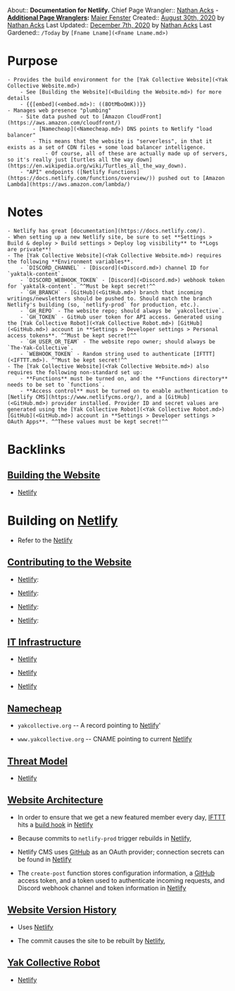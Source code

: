 About:: __Documentation for Netlify.__
Chief Page Wrangler:: [Nathan Acks](<Nathan Acks.md>)
    - **[Additional Page Wranglers](<Additional Page Wranglers.md>):** [Maier Fenster](<Maier Fenster.md>)
Created:: [August 30th, 2020](<August 30th, 2020.md>) by [Nathan Acks](<Nathan Acks.md>)
Last Updated:: [December 7th, 2020](<December 7th, 2020.md>) by [Nathan Acks](<Nathan Acks.md>)
Last Gardened:: `/Today` by `[Fname Lname](<Fname Lname.md>)`
# Purpose
    - Provides the build environment for the [Yak Collective Website](<Yak Collective Website.md>)
        - See [Building the Website](<Building the Website.md>) for more details
        - {{[embed](<embed.md>): ((8OtMboOmK))}}
    - Manages web presence "plumbing"
        - Site data pushed out to [Amazon CloudFront](https://aws.amazon.com/cloudfront/)
            - [Namecheap](<Namecheap.md>) DNS points to Netlify "load balancer"
            - This means that the website is "serverless", in that it exists as a set of CDN files + some load balancer intelligence.
                - Of course, all of these are actually made up of servers, so it's really just [turtles all the way down](https://en.wikipedia.org/wiki/Turtles_all_the_way_down).
        - "API" endpoints ([Netlify Functions](https://docs.netlify.com/functions/overview/)) pushed out to [Amazon Lambda](https://aws.amazon.com/lambda/)
# Notes
    - Netlify has great [documentation](https://docs.netlify.com/).
    - When setting up a new Netlify site, be sure to set **Settings > Build & deploy > Build settings > Deploy log visibility** to **Logs are private**!
    - The [Yak Collective Website](<Yak Collective Website.md>) requires the following **Environment variables**.
        - `DISCORD_CHANNEL` - [Discord](<Discord.md>) channel ID for `yaktalk-content`.
        - `DISCORD_WEBHOOK_TOKEN` - [Discord](<Discord.md>) webhook token for `yaktalk-content`. ^^Must be kept secret!^^
        - `GH_BRANCH` - [GitHub](<GitHub.md>) branch that incoming writings/newsletters should be pushed to. Should match the branch Netlify's building (so, `netlify-prod` for production, etc.).
        - `GH_REPO` - The website repo; should always be `yakcollective`.
        - `GH_TOKEN` - GitHub user token for API access. Generated using the [Yak Collective Robot](<Yak Collective Robot.md>) [GitHub](<GitHub.md>) account in **Settings > Developer settings > Personal access tokens**. ^^Must be kept secret!^^
        - `GH_USER_OR_TEAM` - The website repo owner; should always be `The-Yak-Collective`.
        - `WEBHOOK_TOKEN` - Random string used to authenticate [IFTTT](<IFTTT.md>). ^^Must be kept secret!^^
    - The [Yak Collective Website](<Yak Collective Website.md>) also requires the following non-standard set up:
        - **Functions** must be turned on, and the **Functions directory** needs to be set to `functions`.
        - **Access control** must be turned on to enable authentication to [Netlify CMS](https://www.netlifycms.org/), and a [GitHub](<GitHub.md>) provider installed. Provider ID and secret values are generated using the [Yak Collective Robot](<Yak Collective Robot.md>) [GitHub](<GitHub.md>) account in **Settings > Developer settings > OAuth Apps**. ^^These values must be kept secret!^^

# Backlinks
## [Building the Website](<Building the Website.md>)
- [Netlify](<Netlify.md>)

# Building on [Netlify](<Netlify.md>)

- Refer to the [Netlify](<Netlify.md>)

## [Contributing to the Website](<Contributing to the Website.md>)
- [Netlify](<Netlify.md>):

- [Netlify](<Netlify.md>):

- [Netlify](<Netlify.md>):

- [Netlify](<Netlify.md>):

## [IT Infrastructure](<IT Infrastructure.md>)
- [Netlify](<Netlify.md>)

- [Netlify](<Netlify.md>)

- [Netlify](<Netlify.md>)

## [Namecheap](<Namecheap.md>)
- `yakcollective.org` -- A record pointing to [Netlify](<Netlify.md>)'

- `www.yakcollective.org` -- CNAME pointing to current [Netlify](<Netlify.md>)

## [Threat Model](<Threat Model.md>)
- [Netlify](<Netlify.md>)

## [Website Architecture](<Website Architecture.md>)
- In order to ensure that we get a new featured member every day, [IFTTT](<IFTTT.md>) hits a [build hook](https://docs.netlify.com/configure-builds/build-hooks/) in [Netlify](<Netlify.md>)

- Because commits to `netlify-prod` trigger rebuilds in [Netlify](<Netlify.md>),

- Netlify CMS uses [GitHub](<GitHub.md>) as an OAuth provider; connection secrets can be found in [Netlify](<Netlify.md>)

- The `create-post` function stores configuration information, a [GitHub](<GitHub.md>) access token, and a token used to authenticate incoming requests, and Discord webhook channel and token information in [Netlify](<Netlify.md>)

## [Website Version History](<Website Version History.md>)
- Uses [Netlify](<Netlify.md>)

- The commit causes the site to be rebuilt by [Netlify](<Netlify.md>),

## [Yak Collective Robot](<Yak Collective Robot.md>)
- [Netlify](<Netlify.md>)

